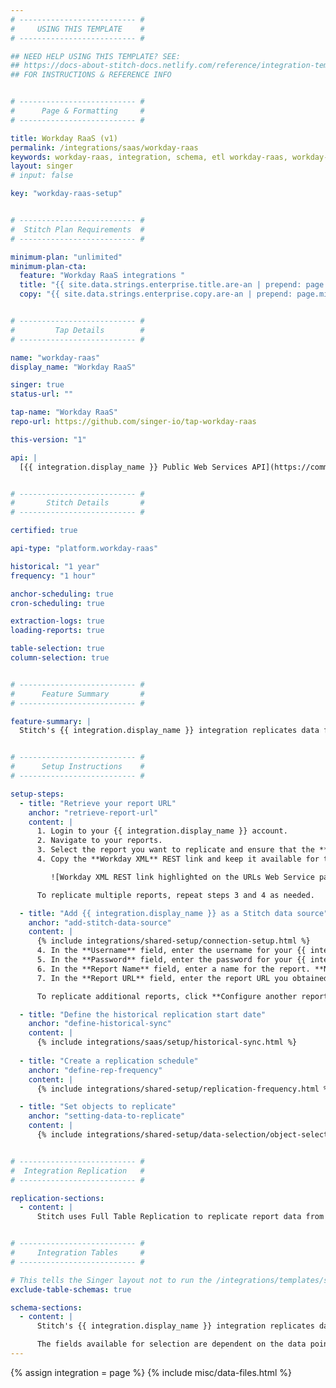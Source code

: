 ```yaml
---
# -------------------------- #
#     USING THIS TEMPLATE    #
# -------------------------- #

## NEED HELP USING THIS TEMPLATE? SEE:
## https://docs-about-stitch-docs.netlify.com/reference/integration-templates/saas/
## FOR INSTRUCTIONS & REFERENCE INFO


# -------------------------- #
#      Page & Formatting     #
# -------------------------- #

title: Workday RaaS (v1)
permalink: /integrations/saas/workday-raas
keywords: workday-raas, integration, schema, etl workday-raas, workday-raas etl, workday-raas schema
layout: singer
# input: false

key: "workday-raas-setup"


# -------------------------- #
#  Stitch Plan Requirements  #
# -------------------------- #

minimum-plan: "unlimited"
minimum-plan-cta:
  feature: "Workday RaaS integrations "
  title: "{{ site.data.strings.enterprise.title.are-an | prepend: page.minimum-plan-cta.feature | flatify }}"
  copy: "{{ site.data.strings.enterprise.copy.are-an | prepend: page.minimum-plan-cta.feature | flatify }}"


# -------------------------- #
#         Tap Details        #
# -------------------------- #

name: "workday-raas"
display_name: "Workday RaaS"

singer: true
status-url: ""

tap-name: "Workday RaaS"
repo-url: https://github.com/singer-io/tap-workday-raas

this-version: "1"

api: |
  [{{ integration.display_name }} Public Web Services API](https://community.workday.com/api){:target="new"}


# -------------------------- #
#       Stitch Details       #
# -------------------------- #

certified: true

api-type: "platform.workday-raas" 

historical: "1 year"
frequency: "1 hour"

anchor-scheduling: true
cron-scheduling: true

extraction-logs: true
loading-reports: true

table-selection: true
column-selection: true


# -------------------------- #
#      Feature Summary       #
# -------------------------- #

feature-summary: |
  Stitch's {{ integration.display_name }} integration replicates data from your defined  reports using the {{ integration.api | flatify | strip }}. For more information on this integration's table creation, refer to the [Schema](#schema) section.


# -------------------------- #
#      Setup Instructions    #
# -------------------------- #

setup-steps:
  - title: "Retrieve your report URL"
    anchor: "retrieve-report-url"
    content: |
      1. Login to your {{ integration.display_name }} account.
      2. Navigate to your reports.
      3. Select the report you want to replicate and ensure that the **Enable As Web Service** box is checked.
      4. Copy the **Workday XML** REST link and keep it available for the next step.

         ![Workday XML REST link highlighted on the URLs Web Service page in {{ integration.display_name }}]({{ site.baseurl }}/images/integrations/workday-report-url.jpg){:style="max-width: 415px"}

      To replicate multiple reports, repeat steps 3 and 4 as needed.

  - title: "Add {{ integration.display_name }} as a Stitch data source"
    anchor: "add-stitch-data-source"
    content: |
      {% include integrations/shared-setup/connection-setup.html %}
      4. In the **Username** field, enter the username for your {{ integration.display_name }} account.
      5. In the **Password** field, enter the password for your {{ integration.display_name }} account.
      6. In the **Report Name** field, enter a name for the report. **Note**: This will be used to create the name of the corresponding destination table.
      7. In the **Report URL** field, enter the report URL you obtained in [step 1](#retrieve-report-url).

      To replicate additional reports, click **Configure another report** and repeat steps 6 and 7.

  - title: "Define the historical replication start date"
    anchor: "define-historical-sync"
    content: |
      {% include integrations/saas/setup/historical-sync.html %}
  
  - title: "Create a replication schedule"
    anchor: "define-rep-frequency"
    content: |
      {% include integrations/shared-setup/replication-frequency.html %}

  - title: "Set objects to replicate"
    anchor: "setting-data-to-replicate"
    content: |
      {% include integrations/shared-setup/data-selection/object-selection.html %}


# -------------------------- #
#  Integration Replication   #
# -------------------------- #

replication-sections:
  - content: |
      Stitch uses Full Table Replication to replicate report data from {{ integration.display_name }}. This means that during every replication job, every report configured in the integration's settings will be replicated in full.


# -------------------------- #
#     Integration Tables     #
# -------------------------- #

# This tells the Singer layout not to run the /integrations/templates/schemas/table-schemas.html include.
exclude-table-schemas: true

schema-sections:
  - content: |
      Stitch's {{ integration.display_name }} integration replicates data from existing reports in your {{ integration.display_name }} account. For every report you configure while setting up the integration, Stitch will create a corresponding table in your destination.

      The fields available for selection are dependent on the data points that exist in the report in {{ integration.display_name }}. If you don't see a field you want to select in Stitch, verify that the report in {{ integration.display_name }} contains the field.
---
```

{% assign integration = page %}
{% include misc/data-files.html %}